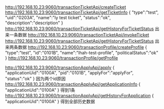 http://192.168.10.23:9060/transactionTicketApi/createTicket
http://192.168.10.23:9060/transactionTicketApi/getTicketInfo
{
       "type":"test",
       "uid":"0203A",
       "name":"ly test ticket",
       "status":"ok",
       "description":"description"
   }
 http://192.168.10.23:9060/transactionTicketApi/getHistoryForTicketStatus
 出来一条数据
 http://192.168.10.23:9060/transactionTicketApi/invokeTicket
 http://192.168.10.23:9060/transactionTicketApi/getHistoryForTicketStatus
 出来两条数据
 http://192.168.10.23:9060/transactionProfile/createProfile
 {
    "type":"test",
    "id":"0101B",
    "name":"lhah-test-profile",
    "politicalStatus":"ok"
}
 http://192.168.10.23:9060/transactionProfile/getProfile
 
 

 http://192.168.10.23:9060/transactionApplyApi/apply
  {
     "applicationUid":"0100A",
     "pid":"0101B",
     "applyFor":"applyFor",
     "status":"ok"
 }
 因为两个id原因
 http://192.168.10.23:9060/transactionApplyApi/getApplicationInfo
   {
     "applicationUid":"0100A"
 }
 得到1条
 http://192.168.10.23:9060/transactionApplyApi/getHistoryForApplication
  {
     "applicationUid":"0100A"
 }
 得到全部历史数据
 